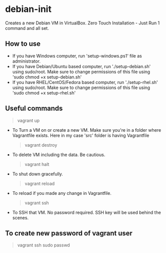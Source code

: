 # debian-init

Creates a new Debian VM in VirtualBox. Zero Touch Installation - Just Run 1 command and all set.

## How to use

-   If you have Windows computer, run 'setup-windows.ps1' file as administrator.
-   If you have Debian/Ubuntu based computer, run './setup-debian.sh' using sudo/root. Make sure to change permissions of this file using 'sudo chmod +x setup-debian.sh'
-   If you have RHEL/CentOS/Fedora based computer, run './setup-rhel.sh' using sudo/root. Make sure to change permissions of this file using 'sudo chmod +x setup-rhel.sh'

## Useful commands

> vagrant up

-   To Turn a VM on or create a new VM. Make sure you're in a folder where Vagrantfile exists. Here in my case 'src' folder is having Vagrantfile
    > vagrant destroy
-   To delete VM including the data. Be cautious.
    > vagrant halt
-   To shut down gracefully.
    > vagrant reload
-   To reload if you made any change in Vagrantfile.
    > vagrant ssh
-   To SSH that VM. No password required. SSH key will be used behind the scenes.

## To create new password of vagrant user

> vagrant ssh
> sudo passwd
